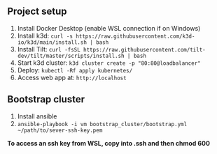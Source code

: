 ## Project setup
1. Install Docker Desktop (enable WSL connection if on Windows)
2. Install k3d: `curl -s https://raw.githubusercontent.com/k3d-io/k3d/main/install.sh | bash`
3. Install Tilt: `curl -fsSL https://raw.githubusercontent.com/tilt-dev/tilt/master/scripts/install.sh | bash`
4. Start k3d cluster: `k3d cluster create -p "80:80@loadbalancer"`
5. Deploy: `kubectl -Rf apply kubernetes/`
6. Access web app at: `http://localhost`

## Bootstrap cluster
1. Install ansible
2. `ansible-playbook -i vm bootstrap_cluster/bootstrap.yml ~/path/to/sever-ssh-key.pem`

**To access an ssh key from WSL, copy into .ssh and then chmod 600**
